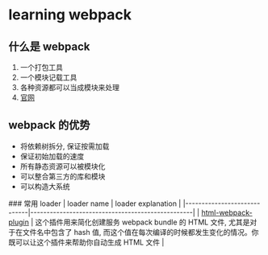 learning webpack
================
## 什么是 webpack
<ol>
	<li>一个打包工具</li>
	<li>一个模块记载工具</li>
	<li>各种资源都可以当成模块来处理</li>
	<li><a href="http://webpack.github.io/">官网</a></li>
</ol>

## webpack 的优势
<ul>
	<li>将依赖树拆分, 保证按需加载</li>
	<li>保证初始加载的速度</li>
	<li>所有静态资源可以被模块化</li>
	<li>可以整合第三方的库和模块</li>
	<li>可以构造大系统</li>
</ul>
### 常用 loader
|             loader name     |  loader explanation                              |
|-----------------------------|--------------------------------------------------|
| <a href="https://www.npmjs.com/package/html-webpack-plugin">html-webpack-plugin</a> | 这个插件用来简化创建服务 webpack bundle 的 HTML 文件, 尤其是对于在文件名中包含了 hash 值, 而这个值在每次编译的时候都发生变化的情况。你既可以让这个插件来帮助你自动生成 HTML 文件 |